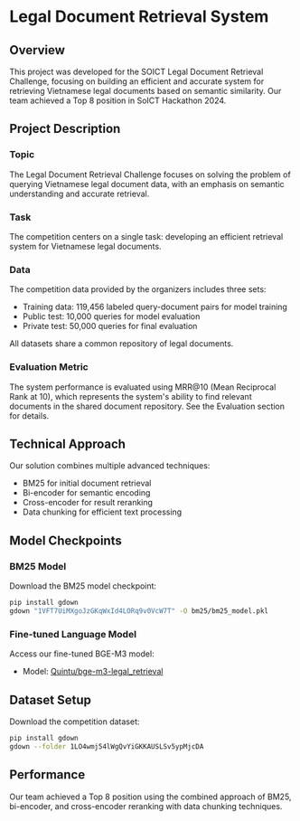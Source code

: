 # Legal Document Retrieval System

## Overview
This project was developed for the SOICT Legal Document Retrieval Challenge, focusing on building an efficient and accurate system for retrieving Vietnamese legal documents based on semantic similarity. Our team achieved a Top 8 position in SoICT Hackathon 2024.

## Project Description

### Topic
The Legal Document Retrieval Challenge focuses on solving the problem of querying Vietnamese legal document data, with an emphasis on semantic understanding and accurate retrieval.

### Task
The competition centers on a single task: developing an efficient retrieval system for Vietnamese legal documents.

### Data
The competition data provided by the organizers includes three sets:
* Training data: 119,456 labeled query-document pairs for model training
* Public test: 10,000 queries for model evaluation
* Private test: 50,000 queries for final evaluation

All datasets share a common repository of legal documents.

### Evaluation Metric
The system performance is evaluated using MRR@10 (Mean Reciprocal Rank at 10), which represents the system's ability to find relevant documents in the shared document repository. See the Evaluation section for details.

## Technical Approach
Our solution combines multiple advanced techniques:
* BM25 for initial document retrieval
* Bi-encoder for semantic encoding
* Cross-encoder for result reranking
* Data chunking for efficient text processing

## Model Checkpoints

### BM25 Model
Download the BM25 model checkpoint:
```bash
pip install gdown
gdown "1VFT7UiMXgoJzGKqWxId4LORq9v0VcW7T" -O bm25/bm25_model.pkl
```

### Fine-tuned Language Model
Access our fine-tuned BGE-M3 model:
* Model: [Quintu/bge-m3-legal_retrieval](https://huggingface.co/Quintu/bge-m3-legal_retrieval)

## Dataset Setup
Download the competition dataset:
```bash
pip install gdown
gdown --folder 1LO4wmj54lWgQvYiGKKAUSLSv5ypMjcDA
```

## Performance
Our team achieved a Top 8 position using the combined approach of BM25, bi-encoder, and cross-encoder reranking with data chunking techniques.